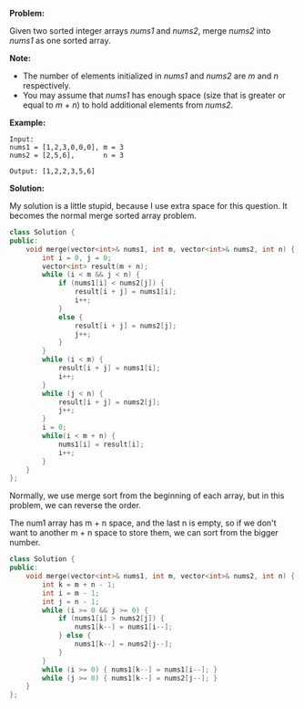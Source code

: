 **Problem:**

Given two sorted integer arrays *nums1* and *nums2*, merge *nums2* into *nums1* as one sorted array.

**Note:**

- The number of elements initialized in *nums1* and *nums2* are *m* and *n* respectively.
- You may assume that *nums1* has enough space (size that is greater or equal to *m* + *n*) to hold additional elements from *nums2*.

**Example:**

```
Input:
nums1 = [1,2,3,0,0,0], m = 3
nums2 = [2,5,6],       n = 3

Output: [1,2,2,3,5,6]
```

**Solution:**

My solution is a little stupid, because I use extra space for this question. It becomes the normal merge sorted array problem.

```c++
class Solution {
public:
    void merge(vector<int>& nums1, int m, vector<int>& nums2, int n) {
        int i = 0, j = 0;
        vector<int> result(m + n);
        while (i < m && j < n) {
            if (nums1[i] < nums2[j]) {
                result[i + j] = nums1[i];
                i++;
            }
            else {
                result[i + j] = nums2[j];
                j++;
            }
        }
        while (i < m) {
            result[i + j] = nums1[i];
            i++;
        }
        while (j < n) {
            result[i + j] = nums2[j];
            j++;
        }
        i = 0;
        while(i < m + n) {
            nums1[i] = result[i];
            i++;
        }
    }
};
```

Normally, we use merge sort from the beginning of each array, but in this problem, we can reverse the order.

The num1 array has m + n space, and the last n is empty, so if we don't want to another m + n space to store them, we can sort from the bigger number.

```c++
class Solution {
public:
    void merge(vector<int>& nums1, int m, vector<int>& nums2, int n) {
        int k = m + n - 1;
        int i = m - 1;
        int j = n - 1;
        while (i >= 0 && j >= 0) {
            if (nums1[i] > nums2[j]) {
                nums1[k--] = nums1[i--];
            } else {
                nums1[k--] = nums2[j--];
            }
        }
        while (i >= 0) { nums1[k--] = nums1[i--]; }
        while (j >= 0) { nums1[k--] = nums2[j--]; }
    }
};
```


